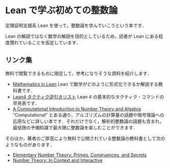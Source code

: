 # Lean で学ぶ初めての整数論

定理証明支援系 Lean を使って，整数論を学んでいこうという本です．

Lean の解説ではなく数学の解説を目的としているため，読者が Lean にある程度慣れていることを仮定しています．

## リンク集

無料で閲覧できるものに限定して，参考になりそうな資料を紹介します．

* [Mathematics in Lean](https://leanprover-community.github.io/mathematics_in_lean/) Lean で数学がどのように形式化できるか解説する教科書です．
* [Lean4 タクティク逆引きリスト](https://lean-ja.github.io/tactic-cheatsheet/) Lean 4 の基本的なタクティク・コマンドの早見表です．
* [A Computational Introduction to Number Theory and Algebra](https://shoup.net/ntb/) "Computational" とある通り，アルゴリズムの計算量の話題や暗号理論への応用などに詳しい本です．それだけでなく，解析的整数論の話題も含まれ，最低限の予備知識で最大限に整数論を楽しむことができます．

そのほか，著者のご厚意により無料で公開されている整数論の教科書として次のようなものがあります．

* [Elementary Number Theory: Primes, Congruences, and Secrets](https://wstein.org/ent/)
* [Number Theory: In Context and Interactive](https://math.gordon.edu/ntic/)